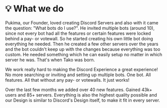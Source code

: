 # 💡 What we do

Pukima, our Founder, loved creating Discord Servers and also with it came the question: "What bots do I use?". He invited multiple bots (around 10), since not every bot had all the features or certain features were locked behind a pay- or votewall. So he started creating his own little bot doing everything he needed. Then he created a few other servers over the years and the bot couldn't keep up with the changes because everything was too custom. He needed something which he can easily setup no matter in which server he was. That's when Tako was born.

We work really hard to making the Discord Experience a great experience! No more searching or inviting and setting up multiple bots. One bot. All features. All that without any pay- or votewalls. It just works!

Over the last few months we added over 40 new features. Gained 43k+ users and 85+ servers. Everything is also the highest quality possible and our Design is similar to Discord's Design itself, to make it fit in every server.
